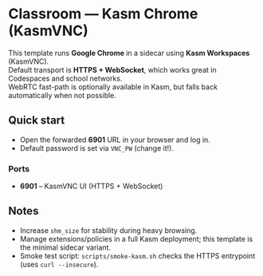 # Classroom — Kasm Chrome (KasmVNC)

This template runs **Google Chrome** in a sidecar using **Kasm Workspaces** (KasmVNC).  
Default transport is **HTTPS + WebSocket**, which works great in Codespaces and school networks.  
WebRTC fast-path is optionally available in Kasm, but falls back automatically when not possible.

## Quick start
- Open the forwarded **6901** URL in your browser and log in.
- Default password is set via `VNC_PW` (change it!).

### Ports
- **6901** – KasmVNC UI (HTTPS + WebSocket)

## Notes
- Increase `shm_size` for stability during heavy browsing.
- Manage extensions/policies in a full Kasm deployment; this template is the minimal sidecar variant.
- Smoke test script: `scripts/smoke-kasm.sh` checks the HTTPS entrypoint (uses `curl --insecure`).

